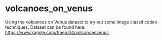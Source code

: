 # volcanoes_on_venus
Using the volcanoes on Venus dataset to try out some image classification techniques.  Dataset can be found here: https://www.kaggle.com/fmena14/volcanoesvenus 
